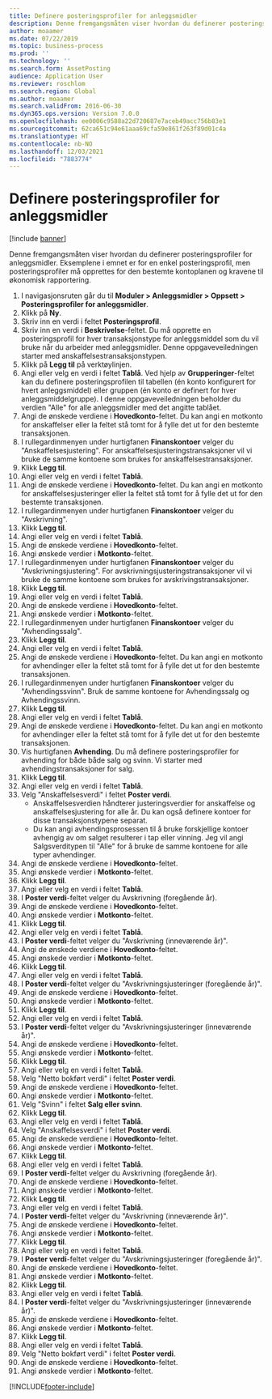 ```yaml
---
title: Definere posteringsprofiler for anleggsmidler
description: Denne fremgangsmåten viser hvordan du definerer posteringsprofiler for anleggsmidler.
author: moaamer
ms.date: 07/22/2019
ms.topic: business-process
ms.prod: ''
ms.technology: ''
ms.search.form: AssetPosting
audience: Application User
ms.reviewer: roschlom
ms.search.region: Global
ms.author: moaamer
ms.search.validFrom: 2016-06-30
ms.dyn365.ops.version: Version 7.0.0
ms.openlocfilehash: ee0006c9588a22d720687e7aceb49acc756b83e1
ms.sourcegitcommit: 62ca651c94e61aaa69cfa59e861f263f89d01c4a
ms.translationtype: HT
ms.contentlocale: nb-NO
ms.lasthandoff: 12/03/2021
ms.locfileid: "7883774"
---
```

# <a name="set-up-fixed-asset-posting-profiles"></a>Definere posteringsprofiler for anleggsmidler

[!include [banner](../../includes/banner.md)]

Denne fremgangsmåten viser hvordan du definerer posteringsprofiler for anleggsmidler. Eksemplene i emnet er for en enkel posteringsprofil, men posteringsprofiler må opprettes for den bestemte kontoplanen og kravene til økonomisk rapportering.

1. I navigasjonsruten går du til **Moduler > Anleggsmidler > Oppsett > Posteringsprofiler for anleggsmidler**.
2. Klikk på **Ny**.
3. Skriv inn en verdi i feltet **Posteringsprofil**.
4. Skriv inn en verdi i **Beskrivelse**-feltet. Du må opprette en posteringsprofil for hver transaksjonstype for anleggsmiddel som du vil bruke når du arbeider med anleggsmidler. Denne oppgaveveiledningen starter med anskaffelsestransaksjonstypen.  
5. Klikk på **Legg til** på verktøylinjen.
6. Angi eller velg en verdi i feltet **Tablå**. Ved hjelp av **Grupperinger**-feltet kan du definere posteringsprofilen til tabellen (én konto konfigurert for hvert anleggsmiddel) eller gruppen (én konto er definert for hver anleggsmiddelgruppe). I denne oppgaveveiledningen beholder du verdien "Alle" for alle anleggsmidler med det angitte tablået.  
7. Angi de ønskede verdiene i **Hovedkonto**-feltet. Du kan angi en motkonto for anskaffelser eller la feltet stå tomt for å fylle det ut for den bestemte transaksjonen.    
8. I rullegardinmenyen under hurtigfanen **Finanskontoer** velger du "Anskaffelsesjustering". For anskaffelsesjusteringstransaksjoner vil vi bruke de samme kontoene som brukes for anskaffelsestransaksjoner.  
9. Klikk **Legg til**.
10. Angi eller velg en verdi i feltet **Tablå**.
11. Angi de ønskede verdiene i **Hovedkonto**-feltet. Du kan angi en motkonto for anskaffelsesjusteringer eller la feltet stå tomt for å fylle det ut for den bestemte transaksjonen.    
12. I rullegardinmenyen under hurtigfanen **Finanskontoer** velger du "Avskrivning".
13. Klikk **Legg til**.
14. Angi eller velg en verdi i feltet **Tablå**.
15. Angi de ønskede verdiene i **Hovedkonto**-feltet.
16. Angi ønskede verdier i **Motkonto**-feltet.
17. I rullegardinmenyen under hurtigfanen **Finanskontoer** velger du "Avskrivningsjustering". For avskrivningsjusteringstransaksjoner vil vi bruke de samme kontoene som brukes for avskrivingstransaksjoner.  
18. Klikk **Legg til**.
19. Angi eller velg en verdi i feltet **Tablå**.
20. Angi de ønskede verdiene i **Hovedkonto**-feltet.
21. Angi ønskede verdier i **Motkonto**-feltet.
22. I rullegardinmenyen under hurtigfanen **Finanskontoer** velger du "Avhendingssalg".
23. Klikk **Legg til**.
24. Angi eller velg en verdi i feltet **Tablå**.
25. Angi de ønskede verdiene i **Hovedkonto**-feltet. Du kan angi en motkonto for avhendinger eller la feltet stå tomt for å fylle det ut for den bestemte transaksjonen.  
26. I rullegardinmenyen under hurtigfanen **Finanskontoer** velger du "Avhendingssvinn". Bruk de samme kontoene for Avhendingssalg og Avhendingssvinn.  
27. Klikk **Legg til**.
28. Angi eller velg en verdi i feltet **Tablå**.
29. Angi de ønskede verdiene i **Hovedkonto**-feltet. Du kan angi en motkonto for avhendinger eller la feltet stå tomt for å fylle det ut for den bestemte transaksjonen.  
30. Vis hurtigfanen **Avhending**. Du må definere posteringsprofiler for avhending for både både salg og svinn.  Vi starter med avhendingstransaksjoner for salg.  
31. Klikk **Legg til**.
32. Angi eller velg en verdi i feltet **Tablå**.
33. Velg "Anskaffelsesverdi" i feltet **Poster verdi**.
    * Anskaffelsesverdien håndterer justeringsverdier for anskaffelse og anskaffelsesjustering for alle år. Du kan også definere kontoer for disse transaksjonstypene separat.  
    * Du kan angi avhendingsprosessen til å bruke forskjellige kontoer avhengig av om salget resulterer i tap eller vinning. Jeg vil angi Salgsverditypen til "Alle" for å bruke de samme kontoene for alle typer avhendinger.  
34. Angi de ønskede verdiene i **Hovedkonto**-feltet.
35. Angi ønskede verdier i **Motkonto**-feltet.
36. Klikk **Legg til**.
37. Angi eller velg en verdi i feltet **Tablå**.
38. I **Poster verdi**-feltet velger du Avskrivning (foregående år).  
38. Angi de ønskede verdiene i **Hovedkonto**-feltet.
39. Angi ønskede verdier i **Motkonto**-feltet.
40. Klikk **Legg til**.
41. Angi eller velg en verdi i feltet **Tablå**.
42. I **Poster verdi**-feltet velger du "Avskrivning (inneværende år)".
43. Angi de ønskede verdiene i **Hovedkonto**-feltet.
44. Angi ønskede verdier i **Motkonto**-feltet.
45. Klikk **Legg til**.
46. Angi eller velg en verdi i feltet **Tablå**.
47. I **Poster verdi**-feltet velger du "Avskrivningsjusteringer (foregående år)".
48. Angi de ønskede verdiene i **Hovedkonto**-feltet.
49. Angi ønskede verdier i **Motkonto**-feltet.
50. Klikk **Legg til**.
51. Angi eller velg en verdi i feltet **Tablå**.
52. I **Poster verdi**-feltet velger du "Avskrivningsjusteringer (inneværende år)".
53. Angi de ønskede verdiene i **Hovedkonto**-feltet.
54. Angi ønskede verdier i **Motkonto**-feltet.
55. Klikk **Legg til**.
56. Angi eller velg en verdi i feltet **Tablå**.
57. Velg "Netto bokført verdi" i feltet **Poster verdi**.
58. Angi de ønskede verdiene i **Hovedkonto**-feltet.
59. Angi ønskede verdier i **Motkonto**-feltet.
60. Velg "Svinn" i feltet **Salg eller svinn**.
61. Klikk **Legg til**.
62. Angi eller velg en verdi i feltet **Tablå**.
63. Velg "Anskaffelsesverdi" i feltet **Poster verdi**.
64. Angi de ønskede verdiene i **Hovedkonto**-feltet.
65. Angi ønskede verdier i **Motkonto**-feltet.
66. Klikk **Legg til**.
67. Angi eller velg en verdi i feltet **Tablå**.
67. I **Poster verdi**-feltet velger du Avskrivning (foregående år).  
68. Angi de ønskede verdiene i **Hovedkonto**-feltet.
69. Angi ønskede verdier i **Motkonto**-feltet.
70. Klikk **Legg til**.
71. Angi eller velg en verdi i feltet **Tablå**.
72. I **Poster verdi**-feltet velger du "Avskrivning (inneværende år)".
73. Angi de ønskede verdiene i **Hovedkonto**-feltet.
74. Angi ønskede verdier i **Motkonto**-feltet.
75. Klikk **Legg til**.
76. Angi eller velg en verdi i feltet **Tablå**.
77. I **Poster verdi**-feltet velger du "Avskrivningsjusteringer (foregående år)".
78. Angi de ønskede verdiene i **Hovedkonto**-feltet.
79. Angi ønskede verdier i **Motkonto**-feltet.
80. Klikk **Legg til**.
81. Angi eller velg en verdi i feltet **Tablå**.
82. I **Poster verdi**-feltet velger du "Avskrivningsjusteringer (inneværende år)".
83. Angi de ønskede verdiene i **Hovedkonto**-feltet.
84. Angi ønskede verdier i **Motkonto**-feltet.
85. Klikk **Legg til**.
86. Angi eller velg en verdi i feltet **Tablå**.
87. Velg "Netto bokført verdi" i feltet **Poster verdi**.
88. Angi de ønskede verdiene i **Hovedkonto**-feltet.
89. Angi ønskede verdier i **Motkonto**-feltet.



[!INCLUDE[footer-include](../../../includes/footer-banner.md)]
